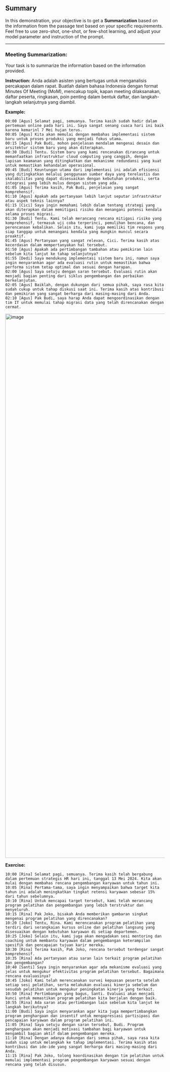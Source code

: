 ## Summary
In this demonstration, your objective is to get a **Summarization** based on the information from the passage text based on your specific requirements. Feel free to use zero-shot, one-shot, or few-shot learning, and adjust your model parameter and instruction of the prompt.

***

### Meeting Summarization:
Your task is to summarize the information based on the information provided.

**Instruction:** 
Anda adalah asisten yang bertugas untuk menganalisis percakapan dalam rapat. Buatlah dalam bahasa Indonesia dengan format Minutes Of Meeting (MoM), mencakup topik, kapan meeting dilaksanakan, daftar peserta, ringkasan, poin penting dalam bentuk daftar, dan langkah-langkah selanjutnya yang diambil.

**Example:** 
```
00:00 [Agus] Selamat pagi, semuanya. Terima kasih sudah hadir dalam pertemuan online pada hari ini. Saya sangat senang cuaca hari ini baik karena kemarinl 7 Mei hujan terus.
00:05 [Agus] Kita akan memulai dengan membahas implementasi sistem baru untuk proses produksi yang menjadi fokus utama.
00:15 [Agus] Pak Budi, mohon penjelasan mendalam mengenai desain dan arsitektur sistem baru yang akan diterapkan.
00:30 [Budi] Tentu. Sistem baru yang kami rencanakan dirancang untuk memanfaatkan infrastruktur cloud computing yang canggih, dengan lapisan keamanan yang ditingkatkan dan mekanisme redundansi yang kuat untuk memastikan kehandalan operasional.
00:45 [Budi] Keuntungan utama dari implementasi ini adalah efisiensi yang ditingkatkan melalui penggunaan sumber daya yang terelastis dan skalabilitas yang dapat disesuaikan dengan kebutuhan produksi, serta integrasi yang lebih mulus dengan sistem yang ada.
01:05 [Agus] Terima kasih, Pak Budi, penjelasan yang sangat komprehensif.
01:10 [Agus] Apakah ada pertanyaan lebih lanjut seputar infrastruktur atau aspek teknis lainnya?
01:15 [Cici] Saya ingin memahami lebih dalam tentang strategi yang akan diterapkan dalam memitigasi risiko dan menangani potensi kendala selama proses migrasi.
01:30 [Budi] Tentu. Kami telah merancang rencana mitigasi risiko yang komprehensif, termasuk uji coba terperinci, pemulihan bencana, dan perencanaan kebalikan. Selain itu, kami juga memiliki tim respons yang siap tanggap untuk menangani kendala yang mungkin muncul secara proaktif.
01:45 [Agus] Pertanyaan yang sangat relevan, Cici. Terima kasih atas kecerdasan dalam mempertanyakan hal tersebut.
01:50 [Agus] Apakah ada pertimbangan tambahan atau pemikiran lain sebelum kita lanjut ke tahap selanjutnya?
01:55 [Dedi] Saya mendukung implementasi sistem baru ini, namun saya ingin menyarankan agar ada evaluasi rutin untuk memastikan bahwa performa sistem tetap optimal dan sesuai dengan harapan.
02:00 [Agus] Saya setuju dengan saran tersebut. Evaluasi rutin akan menjadi bagian penting dari siklus pengembangan dan perbaikan berkelanjutan.
02:05 [Agus] Baiklah, dengan dukungan dari semua pihak, saya rasa kita sudah cukup untuk tahap diskusi saat ini. Terima kasih atas kontribusi dan pemikiran yang sangat berharga dari masing-masing dari Anda.
02:10 [Agus] Pak Budi, saya harap Anda dapat mengoordinasikan dengan tim IT untuk memulai tahap migrasi data yang telah direncanakan dengan cermat.
```


<img width="1722" alt="image" src="https://github.com/Client-Engineering-Indonesia/watsonx-incubation-2/assets/20800128/5d713ad5-cc02-43fe-95ea-7cd001bacbfb">


**Exercise:** 
```
10:00 [Rina] Selamat pagi, semuanya. Terima kasih telah bergabung dalam pertemuan strategis HR hari ini, tanggal 13 Mei 2024. Kita akan mulai dengan membahas rencana pengembangan karyawan untuk tahun ini.
10:05 [Rina] Pertama-tama, saya ingin menyampaikan bahwa target kita tahun ini adalah meningkatkan tingkat retensi karyawan sebesar 15% dari tahun sebelumnya.
10:10 [Rina] Untuk mencapai target tersebut, kami telah merancang program pelatihan dan pengembangan yang lebih terstruktur dan menyeluruh.
10:15 [Rina] Pak Joko, bisakah Anda memberikan gambaran singkat mengenai program pelatihan yang direncanakan?
10:20 [Joko] Tentu, Rina. Kami merencanakan program pelatihan yang terdiri dari serangkaian kursus online dan pelatihan langsung yang disesuaikan dengan kebutuhan karyawan di setiap departemen.
10:25 [Joko] Selain itu, kami juga akan mengadakan sesi mentoring dan coaching untuk membantu karyawan dalam pengembangan keterampilan spesifik dan pencapaian tujuan karir mereka.
10:30 [Rina] Terima kasih, Pak Joko, rencana tersebut terdengar sangat komprehensif.
10:35 [Rina] Ada pertanyaan atau saran lain terkait program pelatihan dan pengembangan?
10:40 [Santi] Saya ingin menyarankan agar ada mekanisme evaluasi yang jelas untuk mengukur efektivitas program pelatihan tersebut. Bagaimana rencana evaluasinya?
10:45 [Joko] Kami telah merencanakan survei kepuasan peserta setelah setiap sesi pelatihan, serta melakukan evaluasi kinerja sebelum dan sesudah pelatihan untuk mengukur peningkatan kinerja yang terkait.
10:50 [Rina] Pertimbangan yang bagus, Santi. Evaluasi akan menjadi kunci untuk memastikan program pelatihan kita berjalan dengan baik.
10:55 [Rina] Ada saran atau pertimbangan lain sebelum kita lanjut ke langkah berikutnya?
11:00 [Budi] Saya ingin menyarankan agar kita juga mempertimbangkan program penghargaan dan insentif untuk mengapresiasi partisipasi dan pencapaian karyawan dalam program pelatihan ini.
11:05 [Rina] Saya setuju dengan saran tersebut, Budi. Program penghargaan akan menjadi motivasi tambahan bagi karyawan untuk mengambil bagian aktif dalam pengembangan mereka.
11:10 [Rina] Dengan adanya dukungan dari semua pihak, saya rasa kita sudah siap untuk melangkah ke tahap implementasi. Terima kasih atas kontribusi dan ide-ide yang sangat berharga dari masing-masing dari Anda.
11:15 [Rina] Pak Joko, tolong koordinasikan dengan tim pelatihan untuk memulai implementasi program pengembangan karyawan sesuai dengan rencana yang telah disusun.
```
